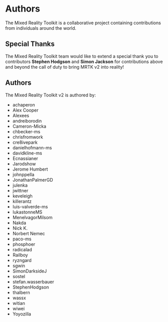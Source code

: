 # Authors

The Mixed Reality Toolkit is a collaborative project containing contributions from individuals around the world.

## Special Thanks

The Mixed Reality Toolkit team would like to extend a special thank you to contributors **Stephen Hodgson** and **Simon Jackson** for contributions above and beyond the call of duty to bring MRTK v2 into reality!

## Authors

The Mixed Reality Toolkit v2 is authored by:

- achaperon
- Alex Cooper
- Alexees
- andreiborodin
- Cameron-Micka
- chbecker-ms
- chrisfromwork
- cre8ivepark
- danielhofmann-ms
- davidkline-ms
- Ecnassianer
- Jarodshow
- Jerome Humbert
- johnppella
- JonathanPalmerGD
- julenka
- jwittner
- keveleigh
- killerantz
- luis-valverde-ms
- lukastonneMS
- MenelvagorMilsom
- Nakda
- Nick K.
- Norbert Nemec
- paco-ms
- phosphoer
- radicalad
- Railboy
- ryzngard
- sgwin
- SimonDarksideJ
- sostel
- stefan.wasserbauer
- StephenHodgson
- thalbern
- wassx
- witian
- wiwei
- Yoyozilla
